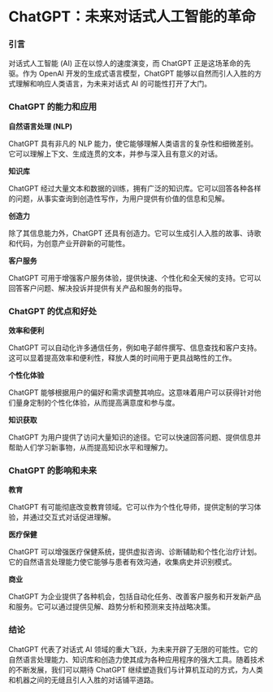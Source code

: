 # ChatGPT：未来对话式人工智能的革命

### 引言

对话式人工智能 (AI) 正在以惊人的速度演变，而 ChatGPT 正是这场革命的先驱。作为 OpenAI 开发的生成式语言模型，ChatGPT 能够以自然而引人入胜的方式理解和响应人类语言，为未来对话式 AI 的可能性打开了大门。

### ChatGPT 的能力和应用

**自然语言处理 (NLP)**

ChatGPT 具有非凡的 NLP 能力，使它能够理解人类语言的复杂性和细微差别。它可以理解上下文、生成连贯的文本，并参与深入且有意义的对话。

**知识库**

ChatGPT 经过大量文本和数据的训练，拥有广泛的知识库。它可以回答各种各样的问题，从事实查询到创造性写作，为用户提供有价值的信息和见解。

**创造力**

除了其信息能力外，ChatGPT 还具有创造力。它可以生成引人入胜的故事、诗歌和代码，为创意产业开辟新的可能性。

**客户服务**

ChatGPT 可用于增强客户服务体验，提供快速、个性化和全天候的支持。它可以回答客户问题、解决投诉并提供有关产品和服务的指导。

### ChatGPT 的优点和好处

**效率和便利**

ChatGPT 可以自动化许多通信任务，例如电子邮件撰写、信息查找和客户支持。这可以显着提高效率和便利性，释放人类的时间用于更具战略性的工作。

**个性化体验**

ChatGPT 能够根据用户的偏好和需求调整其响应。这意味着用户可以获得针对他们量身定制的个性化体验，从而提高满意度和参与度。

**知识获取**

ChatGPT 为用户提供了访问大量知识的途径。它可以快速回答问题、提供信息并帮助人们学习新事物，从而提高知识水平和理解力。

### ChatGPT 的影响和未来

**教育**

ChatGPT 有可能彻底改变教育领域。它可以作为个性化导师，提供定制的学习体验，并通过交互式对话促进理解。

**医疗保健**

ChatGPT 可以增强医疗保健系统，提供虚拟咨询、诊断辅助和个性化治疗计划。它的自然语言处理能力使它能够与患者有效沟通，收集病史并识别模式。

**商业**

ChatGPT 为企业提供了各种机会，包括自动化任务、改善客户服务和开发新产品和服务。它可以通过提供见解、趋势分析和预测来支持战略决策。

### 结论

ChatGPT 代表了对话式 AI 领域的重大飞跃，为未来开辟了无限的可能性。它的自然语言处理能力、知识库和创造力使其成为各种应用程序的强大工具。随着技术的不断发展，我们可以期待 ChatGPT 继续塑造我们与计算机互动的方式，为人类和机器之间的无缝且引人入胜的对话铺平道路。
